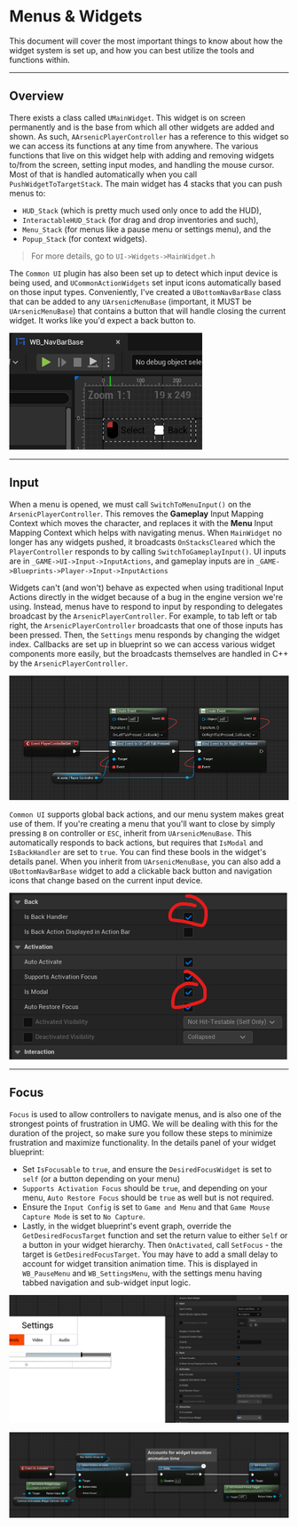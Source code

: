 # Menus & Widgets

This document will cover the most important things to know about how the widget system is set up, and how you can best utilize the tools and functions within.

---
## Overview

There exists a class called `UMainWidget`. This widget is on screen permanently and is the base from which all other widgets are added and shown. As such, 
`AArsenicPlayerController` has a reference to this widget so we can access its functions at any time from anywhere. The various functions that live on this 
widget help with adding and removing widgets to/from the screen, setting input modes, and handling the mouse cursor. Most of that is handled automatically 
when you call `PushWidgetToTargetStack`. The main widget has 4 stacks that you can push menus to: 

- `HUD_Stack` (which is pretty much used only once to add the 
HUD), 
- `InteractableHUD_Stack` (for drag and drop inventories and such), 
- `Menu_Stack` (for menus like a pause menu or settings menu), and the 
- `Popup_Stack` (for context widgets). 

>For more details, go to `UI->Widgets->MainWidget.h`

The `Common UI` plugin has also been set up to detect which input device is being used, and `UCommonActionWidgets` set input icons automatically based on those 
input types. Conveniently, I've created a `UBottomNavBarBase` class that can be added to any `UArsenicMenuBase` (important, it MUST be `UArsenicMenuBase`) that 
contains a button that will handle closing the current widget. It works like you'd expect a back button to.

![WB_NavBarBase Image](img/Menus%20And%20Widgets/bottom%20nav%20bar.png)

---
## Input

When a menu is opened, we must call `SwitchToMenuInput()` on the `ArsenicPlayerController`. This removes the **Gameplay** Input Mapping Context which moves the character, 
and replaces it with the **Menu** Input Mapping Context which helps with navigating menus. When `MainWidget` no longer has any widgets pushed, it broadcasts `OnStacksCleared`
which the `PlayerController` responds to by calling `SwitchToGameplayInput()`. UI inputs are in `_GAME->UI->Input->InputActions`, and gameplay inputs are in 
`_GAME->Blueprints->Player->Input->InputActions`

Widgets can't (and won't) behave as expected when using traditional Input Actions directly in the widget because of a bug in the engine version we're using. Instead, menus 
have to respond to input by responding to delegates broadcast by the `ArsenicPlayerController`. For example, to tab left or tab right, the `ArsenicPlayerController` broadcasts 
that one of those inputs has been pressed. Then, the `Settings` menu responds by changing the widget index. Callbacks are set up in blueprint so we can access various widget 
components more easily, but the broadcasts themselves are handled in C++ by the `ArsenicPlayerController`. 

![WB_SettingsMenu Binding to delegates](img/Menus%20And%20Widgets/BindingToDelegates.png)

`Common UI` supports global back actions, and our menu system makes great use of them. If you're creating a menu that you'll want to close by simply pressing `B` on controller or `ESC`,
inherit from `UArsenicMenuBase`. This automatically responds to back actions, but requires that `IsModal` and `IsBackHandler` are set to `true`. You can find these bools in the widget's 
details panel. When you inherit from `UArsenicMenuBase`, you can also add a `UBottomNavBarBase` widget to add a clickable back button and navigation icons that change based on the current 
input device. 

![IsBackHandler and IsModal bools](img/Menus%20And%20Widgets/IsBackHandler.png)

---
## Focus

`Focus` is used to allow controllers to navigate menus, and is also one of the strongest points of frustration in UMG. We will be dealing with this for the duration of the project, so make 
sure you follow these steps to minimize frustration and maximize functionality.
In the details panel of your widget blueprint:

- Set `IsFocusable` to `true`, and ensure the `DesiredFocusWidget` is set to `self` (or a button depending on your menu)
- `Supports Activation Focus` should be `true`, and depending on your menu, `Auto Restore Focus` should be `true` as well but is not required.
- Ensure the `Input Config` is set to `Game and Menu` and that `Game Mouse Capture Mode` is set to `No Capture`.
- Lastly, in the widget blueprint's event graph, override the `GetDesiredFocusTarget` function and set the return value to either `Self` or a button in your widget hierarchy. Then `OnActivated`, call 
`SetFocus` - the target is `GetDesiredFocusTarget`. You may have to add a small delay to account for widget transition animation time. This is displayed in `WB_PauseMenu` and `WB_SettingsMenu`, with 
the settings menu having tabbed navigation and sub-widget input logic.

![Focus details in WB_SettingsMenu](img/Menus%20And%20Widgets/FocusDetails.png)

![WB_SettingsMenus' OnActivated Event](img/Menus%20And%20Widgets/SetFocusEvent.png)
